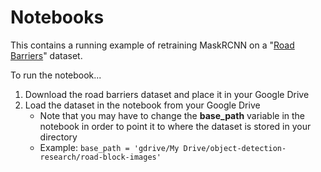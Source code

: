 # Notebooks

This contains a running example of retraining MaskRCNN on a "[Road Barriers](https://drive.google.com/drive/folders/10L-YCj88Z7RIraDdgCMoCgSH-pAHYLcL?usp=sharing)" dataset.

To run the notebook...

1. Download the road barriers dataset and place it in your Google Drive
2. Load the dataset in the notebook from your Google Drive
    * Note that you may have to change the **base_path** variable in the notebook in order to point it to where the dataset is stored in your directory
    * Example: `base_path = 'gdrive/My Drive/object-detection-research/road-block-images'`